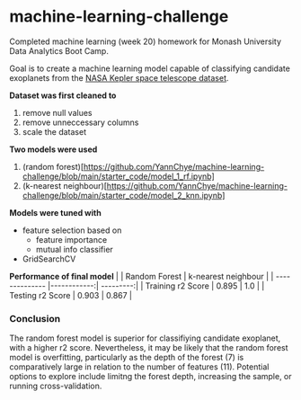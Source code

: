 # machine-learning-challenge

Completed machine learning (week 20) homework for Monash University Data Analytics Boot Camp.

Goal is to create a machine learning model capable of classifying candidate exoplanets from the [NASA Kepler space telescope dataset](https://www.kaggle.com/nasa/kepler-exoplanet-search-results). 

**Dataset was first cleaned to**
1. remove null values 
2. remove unneccessary columns
3. scale the dataset

**Two models were used**
1. (random forest)[https://github.com/YannChye/machine-learning-challenge/blob/main/starter_code/model_1_rf.ipynb]
2. (k-nearest neighbour)[https://github.com/YannChye/machine-learning-challenge/blob/main/starter_code/model_2_knn.ipynb]

**Models were tuned with**
* feature selection based on 
    * feature importance
    * mutual info classifier
* GridSearchCV

**Performance of final model**
|                | Random Forest  | k-nearest neighbour  |
| -------------- |------------:| ---------:|
| Training r2 Score | 0.895     | 1.0       |
| Testing r2 Score  | 0.903     | 0.867   |

### Conclusion
The random forest model is superior for classifiying candidate exoplanet, with a higher r2 score. Nevertheless, it may be likely that the random forest model is overfitting, particularly as the depth of the forest (7) is comparatively large in relation to the number of features (11). Potential options to explore include limitng the forest depth, increasing the sample, or running cross-validation.
